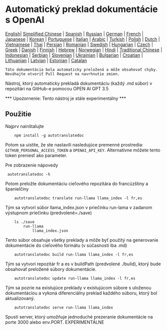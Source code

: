 
# Automatický preklad dokumentácie s OpenAI

[English](./README.md)| [Simplified Chinese](./README_zh-Hans.md) | [Spanish](./README_es.md) | [Russian](./README_ru.md) | [German](./README_de.md) | [French](./README_fr.md) | [Japanese](./README_ja.md) | [Korean](./README_ko.md) | [Portuguese](./README_pt.md) | [Italian](./README_it.md) | [Arabic](./README_ar.md) | [Turkish](./README_tr.md) | [Polish](./README_pl.md) | [Dutch](./README_nl.md) | [Vietnamese](./README_vi.md) | [Thai](./README_th.md) | [Persian](./README_fa.md) | [Romanian](./README_ro.md) | [Swedish](./README_sv.md) | [Hungarian](./README_hu.md) | [Czech](./README_cs.md) | [Greek](./README_el.md) | [Danish](./README_da.md) | [Finnish](./README_fi.md) | [Hebrew](./README_he.md) | [Norwegian](./README_no.md) | [Hindi](./README_hi.md) | [Traditional Chinese](./README_zh_tw.md) | [Indonesian](./README_in.md) | [Serbian](./README_se.md) | [Slovenian](./README_sk.md) | [Ukrainian](./README_uk.md) | [Bulgarian](./README_bg.md) | [Croatian](./README_hr.md) | [Lithuanian](./README_lt.md) | [Latvian](./README_lv.md) | [Estonian](./README_et.md) | [Catalan](./README_cat.md) 

```Táto dokumentácia bola automaticky preložená a môže obsahovať chyby. Neváhajte otvoriť Pull Request na navrhnutie zmien.```


Nástroj, ktorý automaticky prekladá dokumentáciu (každý .md súbor) v repozitári na GitHub-e pomocou OPEN AI GPT 3.5

*** Upozornenie: Tento nástroj je stále experimentálny ***


## Použitie

Najprv nainštalujte

```
    npm install -g autotranslatedoc
```

Potom sa uistite, že ste nastavili nasledujúce premenné prostredia: ```GITHUB_PERSONAL_ACCESS_TOKEN``` a ```OPENAI_API_KEY```. Alternatívne môžete tento token preniesť ako parameter.

Pre zobrazenie nápovedy

```
 autotranslatedoc -h
```

Potom preložte dokumentáciu cieľového repozitára do francúzštiny a španielčiny

```
    autotranslatedoc translate run-llama llama_index -l fr,es
```

Tým sa vytvorí súbor llama_index.json v priečinku run-lama v zadanom výstupnom priečinku (predvolené=./save)

```
    ls ./save
        run-llama
            llama_index.json 
```

Tento súbor obsahuje všetky preklady a môže byť použitý na generovanie dokumentácie do cieľového formátu (v súčasnosti iba .md)

```
    autotranslatedoc build run-llama llama_index -l fr,es
```

Tým sa vytvorí repozitár fr a es v buildPath (predvolené ./build), ktorý bude obsahovať preložené súbory dokumentácie.

```
    autotranslatedoc update run-llama llama_index -l fr,es
```

Tým sa pozrie na existujúce preklady v existujúcom súbore s uloženou dokumentáciou a vykoná diferenciálny preklad každého súboru, ktorý bol aktualizovaný.

```
    autotranslatedoc serve run-llama llama_index
```

Spustí server, ktorý umožňuje jednoduché prezeranie dokumentácie na porte 3000 alebo env.PORT. EXPERIMENTÁLNE
